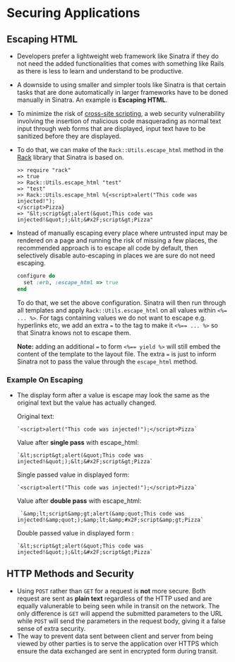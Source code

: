 # Securing Applications

## Escaping HTML
- Developers prefer a lightweight web framework like Sinatra if they do not need the added functionalities that comes with something like Rails as there is less to learn and understand to be productive.
- A downside to using smaller and simpler tools like Sinatra is that certain tasks that are done automatically in larger frameworks have to be doned manually in Sinatra. An example is **Escaping HTML**.
- To minimize the risk of [cross-site scripting](https://github.com/cklim83/launch_school/blob/main/notes/04_ls170_171/14_security.md#cross-site-scripting-xss), a web security vulnerability involving the insertion of malicious code masquerading as normal text input through web forms that are displayed, input text have to be sanitized before they are displayed.
- To do that, we can make of the `Rack::Utils.escape_html` method in the [Rack](https://github.com/rack/rack) library that Sinatra is based on.
   ```irb
   >> require "rack"
   => true
   >> Rack::Utils.escape_html "test"
   => "test"
   >> Rack::Utils.escape_html %{<script>alert("This code was injected!"); 
   </script>Pizza}
   => "&lt;script&gt;alert(&quot;This code was 
   injected!&quot;);&lt;&#x2F;script&gt;Pizza"
   ```
- Instead of manually escaping every place where untrusted input may be rendered on a page and running the risk of missing a few places, the recommended approach is to escape all code by default, then selectively disable auto-escaping in places we are sure do not need escaping.
	```ruby
	configure do
	  set :erb, :escape_html => true
	end
	```
	To do that, we set the above configuration. Sinatra will then run through all templates and apply `Rack::Utils.escape_html` on all values within `<%= ... %>`. For tags containing values we do not want to escape e.g. hyperlinks etc, we add an extra `=` to the tag to make it `<%== ... %>` so that Sinatra knows not to escape them. 
	
	**Note:** adding an additional `=` to form `<%== yield %>` will still embed the content of the template to the layout file. The extra `=` is just to inform Sinatra not to pass the value through the `escape_html` method.

### Example On Escaping
- The display form after a value is escape may look the same as the original text but the value has actually changed.

	Original text:
	```plaintext
	`<script>alert("This code was injected!");</script>Pizza`
	```
	
	Value after **single pass** with escape_html: 
	```plaintext
	`&lt;script&gt;alert(&quot;This code was injected!&quot;);&lt;&#x2F;script&gt;Pizza`
	```
	
	Single passed value in displayed form:
	```plaintext
	`<script>alert("This code was injected!");</script>Pizza`
	```
	
	
	Value after **double pass** with escape_html: 
	```plaintext
	 `&amp;lt;script&amp;gt;alert(&amp;quot;This code was injected!&amp;quot;);&amp;lt;&amp;#x2F;script&amp;gt;Pizza`
	```
	
	Double passed value in displayed form : 
	```plaintext
	`&lt;script&gt;alert(&quot;This code was injected!&quot;);&lt;&#x2F;script&gt;Pizza`
	```

## HTTP Methods and Security
- Using `POST` rather than `GET` for a request is **not** more secure. Both request are sent as **plain text** regardless of the HTTP used and are equally valunerable to being seen while in transit on the network. The only difference is  `GET` will append the submitted parameters to the URL while `POST` will send the parameters in the request body, giving it a false sense of extra security.
- The way to prevent data sent between client and server from being viewed by other parties is to serve the application over HTTPS which ensure the data exchanged are sent in encrypted form during transit.


